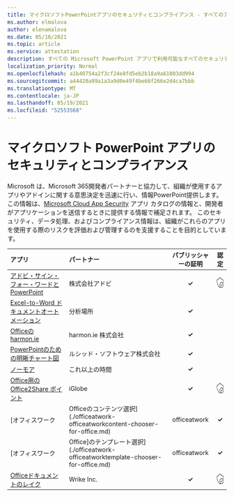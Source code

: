 ```yaml
---
title: マイクロソフトPowerPointアプリのセキュリティとコンプライアンス - すべてのアプリ
ms.author: elmalova
author: elenamalova
ms.date: 05/18/2021
ms.topic: article
ms.service: attestation
description: すべての Microsoft PowerPoint アプリで利用可能なすべてのセキュリティ情報およびコンプライアンス情報。
localization_priority: Normal
ms.openlocfilehash: a1b40754a2f3cf24e8fd5eb2b18a9a61003dd994
ms.sourcegitcommit: a44420a99a1a3a9d0e49f4be66f266e2d4ca7bbb
ms.translationtype: MT
ms.contentlocale: ja-JP
ms.lasthandoff: 05/19/2021
ms.locfileid: "52553568"
---
```

# <a name="microsoft-powerpoint-app-security-and-compliance"></a>マイクロソフト PowerPoint アプリのセキュリティとコンプライアンス

Microsoft は、Microsoft 365開発者パートナーと協力して、組織が使用するアプリやアドインに関する意思決定を迅速に行い、情報PowerPoint提供します。 この情報は、[Microsoft Cloud App Security](https://www.microsoft.com/en-us/enterprise-mobility-security/cloud-app-security) アプリ カタログの情報と、開発者がアプリケーションを送信するときに提供する情報で補足されます。 このセキュリティ、データ処理、およびコンプライアンス情報は、組織がこれらのアプリを使用する際のリスクを評価および管理するのを支援することを目的としています。

| **アプリ** | **パートナー** | **パブリッシャーの証明** | **認定** |
|:--------|:------------|:----------------------:|:-------------:|
| [アドビ・サイン・フォー・ワードとPowerPoint](./adobe-inc-sign-for-word-and-powerpoint.md) | 株式会社アドビ | **✓** | <img alt="Certified application badge" src="../media/certified-badge.png" height="25" width="25" /> |
| [Excel-to-Word ドキュメントオートメーション](./analysisplace-excel-to-word-document-automation.md) | 分析場所 | **✓** |  |
| [Officeの harmon.ie](./harmonie-corporation-for-office.md) | harmon.ie 株式会社 | **✓** |  |
| [PowerPointのための明晰チャート図](./lucid-software-inc-lucidchart-diagrams-for-powerpoint.md) | ルシッド・ソフトウェア株式会社 | **✓** |  |
| [ノーモア](./nomorehours-nomore.md) | これ以上の時間 | **✓** |  |
| [Office用の Office2Share ポイント](./iglobe-office2sharepoint-for-office.md) | iGlobe | **✓** | <img alt="Certified application badge" src="../media/certified-badge.png" height="25" width="25" /> |
| [オフィスワーク | Officeのコンテンツ選択](./officeatwork-officeatworkcontent-chooser-for-office.md) | officeatwork | **✓** | <img alt="Certified application badge" src="../media/certified-badge.png" height="25" width="25" /> |
| [オフィスワーク | Office]のテンプレート選択](./officeatwork-officeatworktemplate-chooser-for-office.md) | officeatwork | **✓** | <img alt="Certified application badge" src="../media/certified-badge.png" height="25" width="25" /> |
| [Officeドキュメントのレイク](./wrike-inc-for-office-documents.md) | Wrike Inc. | **✓** | <img alt="Certified application badge" src="../media/certified-badge.png" height="25" width="25" /> |
